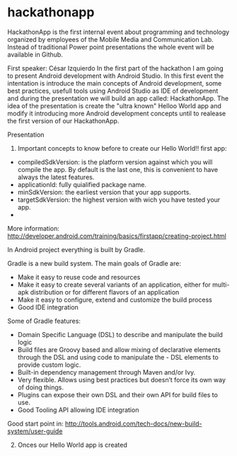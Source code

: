 # hackathonapp

HackathonApp is the first internal event about programming and technology organized by employees of the Mobile Media and Communication Lab. Instead of traditional Power point presentations the whole event will be available in Github. 

First speaker: César Izquierdo
In the first part of the hackathon I am going to present Android development with Android Studio. In this first event the intentation is introduce the main concepts of Android development, some best practices, usefull tools using Android Studio as IDE of development and during the presentation we will build an app called: HackathonApp.
The idea of the presentation is create the "ultra known" Helloo World app and modify it introducing more Android development concepts until to realease the first version of our HackathonApp.

Presentation 

1. Important concepts to know before to create our Hello World!! first app:

  - compiledSdkVersion: is the platform version against which you will compile the app. By default is the last one, this is           convenient to have always the latest features.
  - applicationId: fully quialified package name.
  - minSdkVersion: the earliest version that your app supports.
  - targetSdkVersion: the highest version with wich you have tested your app. 
  - 
More information: http://developer.android.com/training/basics/firstapp/creating-project.html

In Android project everything is built by Gradle. 

Gradle is a new build system. The main goals of Gradle are: 

  - Make it easy to reuse code and resources
  - Make it easy to create several variants of an application, either for multi-apk distribution or for different flavors of an application
  - Make it easy to configure, extend and customize the build process
  - Good IDE integration

Some of Gradle features:

  - Domain Specific Language (DSL) to describe and manipulate the build logic
  - Build files are Groovy based and allow mixing of declarative elements through the DSL and using code to manipulate the     - DSL elements to provide custom logic.
  - Built-in dependency management through Maven and/or Ivy.
  - Very flexible. Allows using best practices but doesn’t force its own way of doing things.
  - Plugins can expose their own DSL and their own API for build files to use.
  - Good Tooling API allowing IDE integration 
  
Good start point in: http://tools.android.com/tech-docs/new-build-system/user-guide

2. Onces our Hello World app is created 
  
